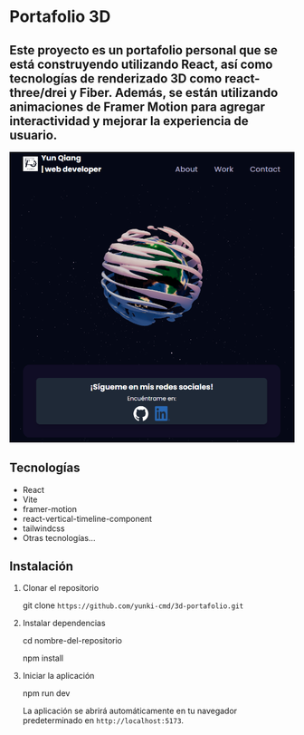 # Portafolio 3D

## Este proyecto es un portafolio personal que se está construyendo utilizando React, así como tecnologías de renderizado 3D como react-three/drei y Fiber. Además, se están utilizando animaciones de Framer Motion para agregar interactividad y mejorar la experiencia de usuario.

![Imagen de Portada](./public/portada.png)

## Tecnologías

- React
- Vite
- framer-motion
- react-vertical-timeline-component
- tailwindcss
- Otras tecnologías...

## Instalación

1. Clonar el repositorio

    git clone `https://github.com/yunki-cmd/3d-portafolio.git`

2. Instalar dependencias

    cd nombre-del-repositorio

    npm install

3. Iniciar la aplicación

    npm run dev

    La aplicación se abrirá automáticamente en tu navegador predeterminado en `http://localhost:5173`.